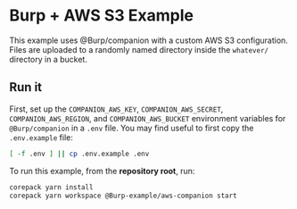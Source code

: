 # Burp + AWS S3 Example

This example uses @Burp/companion with a custom AWS S3 configuration.
Files are uploaded to a randomly named directory inside the `whatever/`
directory in a bucket.

## Run it

First, set up the `COMPANION_AWS_KEY`, `COMPANION_AWS_SECRET`,
`COMPANION_AWS_REGION`, and `COMPANION_AWS_BUCKET` environment variables for
`@Burp/companion` in a `.env` file. You may find useful to first copy the
`.env.example` file:

```sh
[ -f .env ] || cp .env.example .env
```

To run this example, from the **repository root**, run:

```sh
corepack yarn install
corepack yarn workspace @Burp-example/aws-companion start
```
